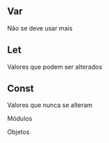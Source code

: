## Var

Não se deve usar mais


## Let

Valores que podem ser alterados


## Const

Valores que nunca se alteram

Módulos

Objetos

